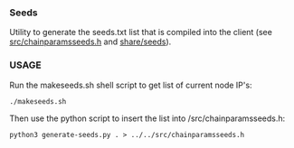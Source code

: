 ### Seeds ###

Utility to generate the seeds.txt list that is compiled into the client
(see [src/chainparamsseeds.h](/src/chainparamsseeds.h) and [share/seeds](/share/seeds)).

### USAGE ###
Run the makeseeds.sh shell script to get list of current node IP's:
```
./makeseeds.sh
```
Then use the python script to insert the list into /src/chainparamsseeds.h:

```
python3 generate-seeds.py . > ../../src/chainparamsseeds.h
```


